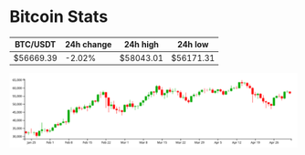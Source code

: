 # Bitcoin Stats

BTC/USDT|24h change|24h high|24h low|
|---|---|---|---|
|$56669.39|-2.02%|$58043.01|$56171.31|

<img src="./chart.svg">
